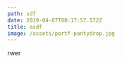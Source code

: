 ```yaml
---
path: sdf
date: 2019-04-07T00:17:57.572Z
title: asdf
image: /assets/portf-pantydrop.jpg
---
```

rwer
